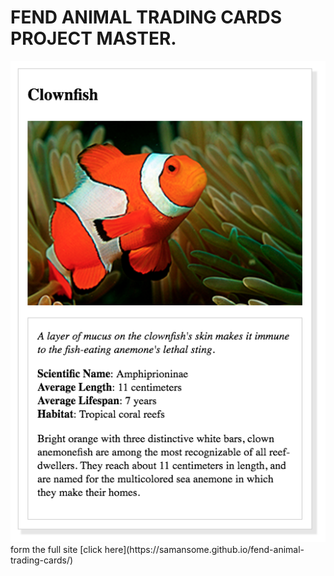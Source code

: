  # FEND ANIMAL TRADING CARDS PROJECT MASTER.
 
 <img src="design-prototype.png" alt="Clownfish">
 form the full site [click here](https://samansome.github.io/fend-animal-trading-cards/)
